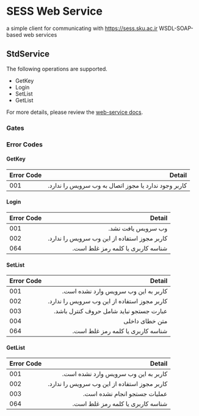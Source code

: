 # SESS Web Service

a simple client for communicating with <https://sess.sku.ac.ir> WSDL-SOAP-based web services

## StdService

The following operations are supported.
* GetKey
* Login
* SetList
* GetList

For more details, please review the [web-service docs](https://sess.sku.ac.ir/sess/WebServices/StdService.asmx).

### Gates

### Error Codes


#### GetKey

| Error Code | Detail |
| :--------- | -----: |
| 001        | ‫کاربر وجود ندارد یا مجوز اتصال به وب سرویس را ندارد.‬ |

#### Login

| Error Code | Detail |
| :--------- | -----: |
| 001        | ‫وب سرویس یافت نشد.‬ |
| 002        | ‫کاربر مجوز استفاده از این وب سرویس را ندارد.‬ |
| 064        | ‫شناسه کاربری یا کلمه رمز غلط است.‬ |

#### SetList

| Error Code | Detail |
| :--------- | -----: |
| 001        | ‫کاربر به این وب سرویس وارد نشده است.‬ |
| 002        | ‫کاربر مجوز استفاده از این وب سرویس را ندارد.‬ |
| 003        | ‫عبارت جستجو نباید شامل حروف کنترل باشد.‬ |
| 004        | ‫متن خطای داخلی‬ |
| 064        | ‫شناسه کاربری یا کلمه رمز غلط است.‬ |

#### GetList

| Error Code | Detail |
| :--------- | -----: |
| 001        | ‫کاربر به این وب سرویس وارد نشده است.‬ |
| 002        | ‫کاربر مجوز استفاده از این وب سرویس را ندارد.‬ |
| 003        | ‫عملیات جستجو انجام نشده است.‬ |
| 064        | ‫شناسه کاربری یا کلمه رمز غلط است.‬ |
